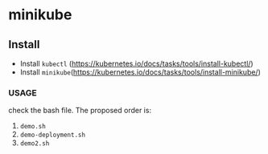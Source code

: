 
# minikube

## Install

- Install `kubectl` (https://kubernetes.io/docs/tasks/tools/install-kubectl/)
- Install `minikube`(https://kubernetes.io/docs/tasks/tools/install-minikube/)


### USAGE

check the bash file. The proposed order is:

1. `demo.sh`
2. `demo-deployment.sh`
3. `demo2.sh`



